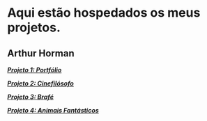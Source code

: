 # Aqui estão hospedados os meus projetos.
## Arthur Horman

_[**Projeto 1: Portfólio**](https://arthurhorman7.github.io/Portfólio/)_

_[**Projeto 2: Cinefilósofo**](https://arthurhorman7.github.io/Cinefil%C3%B3sofo/)_ 

_[**Projeto 3: Brafé**](https://arthurhorman7.github.io/Braf%C3%A9)_

_[**Projeto 4: Animais Fantásticos**](https://arthurhorman7.github.io/Animais%20Fant%C3%A1sticos/)_

